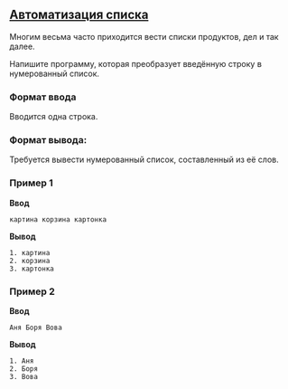 ## [Автоматизация списка](../../../solutions/3.4/34_a.py)

Многим весьма часто приходится вести списки продуктов, дел и так далее.

Напишите программу, которая преобразует введённую строку в нумерованный список.

### Формат ввода

Вводится одна строка.

### Формат вывода:

Требуется вывести нумерованный список, составленный из её слов.

### Пример 1

**Ввод**
```plaintext
картина корзина картонка
```

**Вывод**
```plaintext
1. картина
2. корзина
3. картонка
```

### Пример 2

**Ввод**
```plaintext
Аня Боря Вова
```

**Вывод**
```plaintext
1. Аня
2. Боря
3. Вова
```